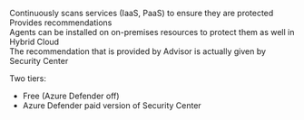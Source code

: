Continuously scans services (IaaS, PaaS) to ensure they are protected  
Provides recommendations  
Agents can be installed on on-premises resources to protect them as well in Hybrid Cloud  
The recommendation that is provided by Advisor is actually given by Security Center

Two tiers:
* Free (Azure Defender off)
* Azure Defender paid version of Security Center
